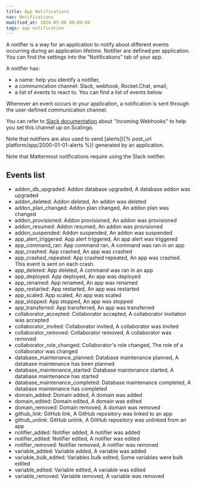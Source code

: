 ```yaml
---
title: App Notifications
nav: Notifications
modified_at: 2024-05-06 00:00:00
tags: app notification
---
```


A notifier is a way for an application to notify about different events occurring during an
application lifetime. Notifier are defined per application. You can find the settings into the
"Notifications" tab of your app.

A notifier has:
* a name: help you identify a notifier,
* a communication channel: Slack, webhook, Rocket.Chat, email,
* a list of events to react to. You can find a list of events below.

Whenever an event occurs in your application, a notification is sent through the user-defined
communication channel.

You can refer to [Slack
documentation](https://get.slack.help/hc/en-us/articles/115005265063-Incoming-WebHooks-for-Slack#set-up-incoming-webhooks)
about "Incoming Webhooks" to help you set this channel up on Scalingo.

Note that notifiers are also used to send [alerts]({% post_url platform/app/2000-01-01-alerts %})
generated by an application.

Note that Mattermost notifications require using the Slack notifier.

## Events list

* addon_db_upgraded: Addon database upgraded, A database addon was upgraded
* addon_deleted: Addon deleted, An addon was deleted
* addon_plan_changed: Addon plan changed, An addon plan was changed
* addon_provisioned: Addon provisioned, An addon was provisioned
* addon_resumed: Addon resumed, An addon was provisioned
* addon_suspended: Addon suspended, An addon was suspended
* app_alert_triggered: App alert triggered, An app alert was triggered
* app_command_ran: App command ran, A command was ran in an app
* app_crashed: App crashed, An app was crashed
* app_crashed_repeated: App crashed repeated, An app was crashed. This event is sent on each crash.
* app_deleted: App deleted, A command was ran in an app
* app_deployed: App deployed, An app was deployed
* app_renamed: App renamed, An app was renamed
* app_restarted: App restarted, An app was restarted
* app_scaled: App scaled, An app was scaled
* app_stopped: App stopped, An app was stopped
* app_transferred: App transferred, An app was transferred
* collaborator_accepted: Collaborator accepted, A collaborator invitation was accepted
* collaborator_invited: Collaborator invited, A collaborator was invited
* collaborator_removed: Collaborator removed, A collaborator was removed
* collaborator_role_changed: Collaborator's role changed, The role of a collaborator was changed
* database_maintenance_planned: Database maintenance planned, A database maintenance has been planned
* database_maintenance_started: Database maintenance started, A database maintenance has started
* database_maintenance_completed: Database maintenance completed, A database maintenance has completed
* domain_added: Domain added, A domain was added
* domain_edited: Domain edited, A domain was edited
* domain_removed: Domain removed, A domain was removed
* github_link: GitHub link, A GitHub repository was linked to an app
* github_unlink: GitHub unlink, A GitHub repository was unlinked from an app
* notifier_added: Notifier added, A notifier was added
* notifier_edited: Notifier edited, A notifier was edited
* notifier_removed: Notifier removed, A notifier was removed
* variable_added: Variable added, A variable was added
* variable_bulk_edited: Variables bulk edited, Some variables were bulk edited
* variable_edited: Variable edited, A variable was edited
* variable_removed: Variable removed, A variable was removed
